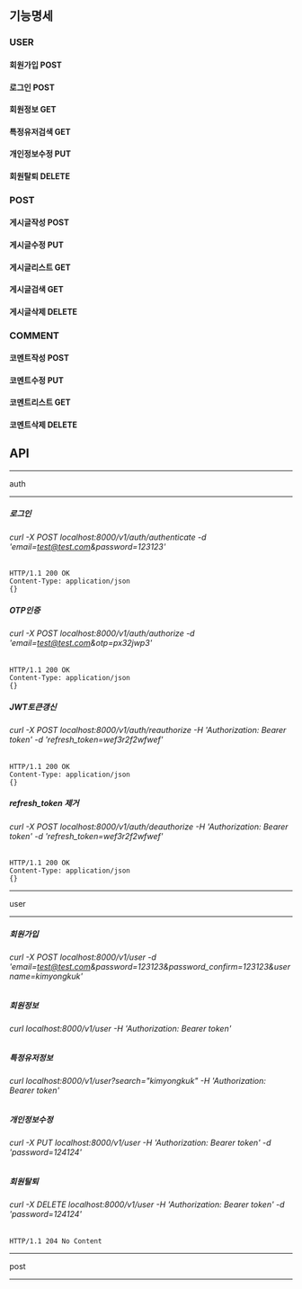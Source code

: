## 기능명세

### USER

#### 회원가입 POST

#### 로그인 POST

#### 회원정보 GET

#### 특정유저검색 GET

#### 개인정보수정 PUT

#### 회원탈퇴 DELETE

### POST

#### 게시글작성 POST

#### 게시글수정 PUT

#### 게시글리스트 GET

#### 게시글검색 GET

#### 게시글삭제 DELETE

### COMMENT

#### 코멘트작성 POST

#### 코멘트수정 PUT

#### 코멘트리스트 GET

#### 코멘트삭제 DELETE

## API

---

auth

---

##### 로그인

###### curl -X POST localhost:8000/v1/auth/authenticate -d 'email=test@test.com&password=123123'

```
HTTP/1.1 200 OK
Content-Type: application/json
{}
```

##### OTP인증

###### curl -X POST localhost:8000/v1/auth/authorize -d 'email=test@test.com&otp=px32jwp3'

```
HTTP/1.1 200 OK
Content-Type: application/json
{}
```

##### JWT토큰갱신

###### curl -X POST localhost:8000/v1/auth/reauthorize -H 'Authorization: Bearer token' -d 'refresh_token=wef3r2f2wfwef'

```
HTTP/1.1 200 OK
Content-Type: application/json
{}
```

##### refresh_token 제거

###### curl -X POST localhost:8000/v1/auth/deauthorize -H 'Authorization: Bearer token' -d 'refresh_token=wef3r2f2wfwef'

```
HTTP/1.1 200 OK
Content-Type: application/json
{}
```

---

user

---

##### 회원가입

###### curl -X POST localhost:8000/v1/user -d 'email=test@test.com&password=123123&password_confirm=123123&username=kimyongkuk'

##### 회원정보

###### curl localhost:8000/v1/user -H 'Authorization: Bearer token'

##### 특정유저정보

###### curl localhost:8000/v1/user?search="kimyongkuk" -H 'Authorization: Bearer token'

##### 개인정보수정

###### curl -X PUT localhost:8000/v1/user -H 'Authorization: Bearer token' -d 'password=124124'

##### 회원탈퇴

###### curl -X DELETE localhost:8000/v1/user -H 'Authorization: Bearer token' -d 'password=124124'

```
HTTP/1.1 204 No Content
```

---

post

---
